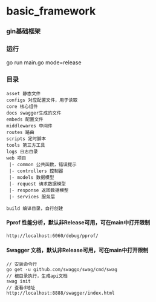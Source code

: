 # basic_framework
### gin基础框架

### 运行
go run main.go mode=release

### 目录
```
asset 静态文件
configs 对应配置文件，用于读取
core 核心组件
docs swagger生成的文件
embeds 配置文件
middlewares 中间件
routes 路由
scripts 定时脚本
tools 第三方工具
logs 日志目录
web 项目
 |- common 公共函数，错误提示
 |- controllers 控制器
 |- models 数据模型
 |- request 请求数据模型
 |- response 返回数据模型
 |- services 服务层

build 编译目录，自行创建
``` 

#### Pprof 性能分析，默认非Release可用，可在main中打开限制
```
http://localhost:6060/debug/pprof/
```

#### Swagger 文档，默认非Release可用，可在main中打开限制
```
// 安装命令行
go get -u github.com/swaggo/swag/cmd/swag
// 根目录执行，生成api文档
swag init
// 查看d地址
http://localhost:8888/swagger/index.html
```